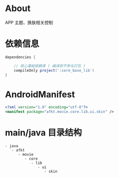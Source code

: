 
# About

APP 主题、换肤相关控制

# 依赖信息

```groovy
dependencies {

    // 核心基础依赖库 ( 编译但不参与打包 )
    compileOnly project(':core_base_lib')
}
```

# AndroidManifest

```xml
<?xml version="1.0" encoding="utf-8"?>
<manifest package="afkt.movie.core.lib.ui.skin" />
```

# main/java 目录结构

```
- java                              
   - afkt                           
      - movie                       
         - core                     
            - lib                   
               - ui                 
                  - skin            
```
